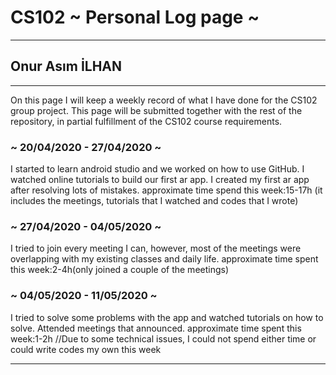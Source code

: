 # CS102 ~ Personal Log page ~
****
## Onur Asım İLHAN
****

On this page I will keep a weekly record of what I have done for the CS102 group project. This page will be submitted together with the rest of the repository, in partial fulfillment of the CS102 course requirements.

### ~ 20/04/2020 - 27/04/2020 ~
I started to learn android studio and we worked on how to use GitHub. I watched online tutorials to build our first ar app. I created my first ar app after resolving lots of mistakes.
approximate time spend this week:15-17h (it includes the meetings, tutorials that I watched and codes that I wrote)
### ~ 27/04/2020  - 04/05/2020 ~
I tried to join every meeting I can, however, most of the meetings were overlapping with my existing classes and daily life.
approximate time spent this week:2-4h(only joined a couple of the meetings)
### ~ 04/05/2020 - 11/05/2020 ~
I tried to solve some problems with the app and watched tutorials on how to solve. Attended meetings that announced.
approximate time spent this week:1-2h
//Due to some technical issues, I could not spend either time or could write codes my own this week
****
